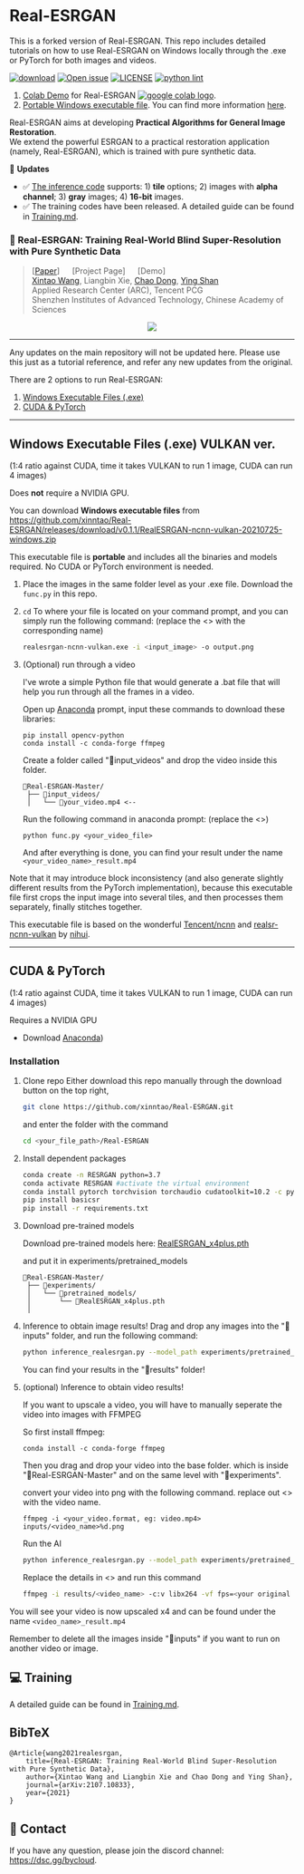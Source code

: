 # Real-ESRGAN

This is a forked version of Real-ESRGAN. This repo includes detailed tutorials on how to use Real-ESRGAN on Windows locally through the .exe or PyTorch for both images and videos. 

[![download](https://img.shields.io/github/downloads/xinntao/Real-ESRGAN/total.svg)](https://github.com/xinntao/Real-ESRGAN/releases)
[![Open issue](https://isitmaintained.com/badge/open/xinntao/Real-ESRGAN.svg)](https://github.com/xinntao/Real-ESRGAN/issues)
[![LICENSE](https://img.shields.io/github/license/xinntao/Real-ESRGAN.svg)](https://github.com/xinntao/Real-ESRGAN/blob/master/LICENSE)
[![python lint](https://github.com/xinntao/Real-ESRGAN/actions/workflows/pylint.yml/badge.svg)](https://github.com/xinntao/Real-ESRGAN/blob/master/.github/workflows/pylint.yml)

1. [Colab Demo](https://colab.research.google.com/drive/1sVsoBd9AjckIXThgtZhGrHRfFI6UUYOo) for Real-ESRGAN <a href="https://colab.research.google.com/drive/1k2Zod6kSHEvraybHl50Lys0LerhyTMCo?usp=sharing"><img src="https://colab.research.google.com/assets/colab-badge.svg" alt="google colab logo"></a>.
2. [Portable Windows executable file](https://github.com/xinntao/Real-ESRGAN/releases). You can find more information [here](#Portable-executable-files).

Real-ESRGAN aims at developing **Practical Algorithms for General Image Restoration**.<br>
We extend the powerful ESRGAN to a practical restoration application (namely, Real-ESRGAN), which is trained with pure synthetic data.

:triangular_flag_on_post: **Updates**

- :white_check_mark: [The inference code](inference_realesrgan.py) supports: 1) **tile** options; 2) images with **alpha channel**; 3) **gray** images; 4) **16-bit** images.
- :white_check_mark: The training codes have been released. A detailed guide can be found in [Training.md](Training.md).

### :book: Real-ESRGAN: Training Real-World Blind Super-Resolution with Pure Synthetic Data

> [[Paper](https://arxiv.org/abs/2107.10833)] &emsp; [Project Page] &emsp; [Demo] <br>
> [Xintao Wang](https://xinntao.github.io/), Liangbin Xie, [Chao Dong](https://scholar.google.com.hk/citations?user=OSDCB0UAAAAJ), [Ying Shan](https://scholar.google.com/citations?user=4oXBp9UAAAAJ&hl=en) <br>
> Applied Research Center (ARC), Tencent PCG<br>
> Shenzhen Institutes of Advanced Technology, Chinese Academy of Sciences

<p align="center">
  <img src="assets/teaser.jpg">
</p>

---

Any updates on the main repository will not be updated here. Please use this just as a tutorial reference, and refer any new updates from the original. 

There are 2 options to run Real-ESRGAN:
1. [Windows Executable Files (.exe)](https://github.com/bycloudai/Real-ESRGAN-Windows/tree/master#windows-executable-files-exe-vulkan-ver)
2. [CUDA & PyTorch](https://github.com/bycloudai/Real-ESRGAN-Windows/tree/master#cuda--pytorch)

---

## Windows Executable Files (.exe) VULKAN ver. 
(1:4 ratio against CUDA, time it takes VULKAN to run 1 image, CUDA can run 4 images)

Does **not** require a NVIDIA GPU.

You can download **Windows executable files** from https://github.com/xinntao/Real-ESRGAN/releases/download/v0.1.1/RealESRGAN-ncnn-vulkan-20210725-windows.zip

This executable file is **portable** and includes all the binaries and models required. No CUDA or PyTorch environment is needed.<br>

1. Place the images in the same folder level as your .exe file. Download the `func.py` in this repo.
2. `cd` To where your file is located on your command prompt, and you can simply run the following command:
   (replace the <> with the corresponding name)
   ```bash
   realesrgan-ncnn-vulkan.exe -i <input_image> -o output.png
   ```
3. (Optional) run through a video 

   I've wrote a simple Python file that would generate a .bat file that will help you run through all the frames in a video.
   
   Open up [Anaconda](https://www.anaconda.com/download/) prompt, input these commands to download these libraries:
   ```
   pip install opencv-python
   conda install -c conda-forge ffmpeg
   ```
   
   Create a folder called "📂input_videos" and drop the video inside this folder.
   ```
   📂Real-ESRGAN-Master/
    ├── 📂input_videos/
    │   └── 📜your_video.mp4 <--
   ```
   
   Run the following command in anaconda prompt: (replace the <>)
   ```
   python func.py <your_video_file>
   ```
   
   And after everything is done, you can find your result under the name `<your_video_name>_result.mp4`




Note that it may introduce block inconsistency (and also generate slightly different results from the PyTorch implementation), because this executable file first crops the input image into several tiles, and then processes them separately, finally stitches together.

This executable file is based on the wonderful [Tencent/ncnn](https://github.com/Tencent/ncnn) and [realsr-ncnn-vulkan](https://github.com/nihui/realsr-ncnn-vulkan) by [nihui](https://github.com/nihui).

---

## CUDA & PyTorch 
(1:4 ratio against CUDA, time it takes VULKAN to run 1 image, CUDA can run 4 images)

Requires a NVIDIA GPU

- Download [Anaconda](https://www.anaconda.com/download/))

### Installation

1. Clone repo 
    Either download this repo manually through the download button on the top right, 
    
    ```bash
    git clone https://github.com/xinntao/Real-ESRGAN.git
    ```
    and enter the folder with the command
    
    ```bash
    cd <your_file_path>/Real-ESRGAN
    ```

2. Install dependent packages

    ```bash
    conda create -n RESRGAN python=3.7
    conda activate RESRGAN #activate the virtual environment
    conda install pytorch torchvision torchaudio cudatoolkit=10.2 -c pytorch
    pip install basicsr
    pip install -r requirements.txt
    ```
    
3. Download pre-trained models
   
   Download pre-trained models here: [RealESRGAN_x4plus.pth](https://github.com/xinntao/Real-ESRGAN/releases/download/v0.1.0/RealESRGAN_x4plus.pth)
   
   and put it in experiments/pretrained_models
   
   ```
   📂Real-ESRGAN-Master/
    ├── 📂experiments/
    │   └── 📂pretrained_models/
    │       └── 📜RealESRGAN_x4plus.pth
    │   
   ```

4. Inference to obtain image results!
   Drag and drop any images into the "📂inputs" folder, and run the following command:
   ```bash
   python inference_realesrgan.py --model_path experiments/pretrained_models/RealESRGAN_x4plus.pth --input inputs
   ```
   You can find your results in the "📂results" folder!
   
5. (optional) Inference to obtain video results!
   
   If you want to upscale a video, you will have to manually seperate the video into images with FFMPEG
   
   So first install ffmpeg:
   ```
   conda install -c conda-forge ffmpeg
   ```
   Then you drag and drop your video into the base folder. which is inside "📂Real-ESRGAN-Master" and on the same level with "📂experiments". 
   
   convert your video into png with the following command. replace out <> with the video name.
   ```
   ffmpeg -i <your_video.format, eg: video.mp4> inputs/<video_name>%d.png
   ```
   
   Run the AI
   ```bash
   python inference_realesrgan.py --model_path experiments/pretrained_models/RealESRGAN_x4plus.pth --input inputs
   ```
   
   Replace the details in <> and run this command
   ```bash
   ffmpeg -i results/<video_name> -c:v libx264 -vf fps=<your original video's FPS> -pix_fmt yuv420p <video_name>_result.mp4
   ```
  You will see your video is now upscaled x4 and can be found under the name `<video_name>_result.mp4`
  
  Remember to delete all the images inside "📂inputs" if you want to run on another video or image.



## :computer: Training

A detailed guide can be found in [Training.md](Training.md).

## BibTeX

    @Article{wang2021realesrgan,
        title={Real-ESRGAN: Training Real-World Blind Super-Resolution with Pure Synthetic Data},
        author={Xintao Wang and Liangbin Xie and Chao Dong and Ying Shan},
        journal={arXiv:2107.10833},
        year={2021}
    }

## :e-mail: Contact

If you have any question, please join the discord channel: https://dsc.gg/bycloud.
